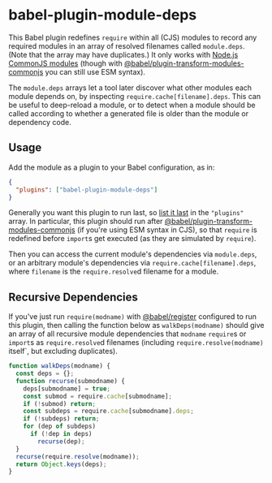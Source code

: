 # babel-plugin-module-deps

This Babel plugin redefines `require` within all (CJS) modules to record any
required modules in an array of resolved filenames called `module.deps`.
(Note that the array may have duplicates.)
It only works with
[Node.js CommonJS modules](https://nodejs.org/api/modules.html)
(though with
[@babel/plugin-transform-modules-commonjs](https://www.npmjs.com/package/@babel/plugin-transform-modules-commonjs)
you can still use ESM syntax).

The `module.deps` arrays let a tool later discover what other modules
each module depends on, by inspecting `require.cache[filename].deps`.
This can be useful to deep-reload a module, or to detect when a module
should be called according to whether a generated file is older
than the module or dependency code.

## Usage

Add the module as a plugin to your Babel configuration, as in:

```json
{
  "plugins": ["babel-plugin-module-deps"]
}
```

Generally you want this plugin to run last,
so [list it last](https://babeljs.io/docs/en/plugins#plugin-ordering)
in the `"plugins"` array.
In particular, this plugin should run after
[@babel/plugin-transform-modules-commonjs](https://www.npmjs.com/package/@babel/plugin-transform-modules-commonjs)
(if you're using ESM syntax in CJS),
so that `require` is redefined before `import`s get executed
(as they are simulated by `require`).

Then you can access the current module's dependencies via `module.deps`,
or an arbitrary module's dependencies via `require.cache[filename].deps`,
where `filename` is the `require.resolve`d filename for a module.

## Recursive Dependencies

If you've just run `require(modname)` with
[@babel/register](https://babeljs.io/docs/en/babel-register/)
configured to run this plugin, then calling the function below as
`walkDeps(modname)` should give an array of all recursive module dependencies
that `modname` `require`s or `import`s as `require.resolve`d filenames
(including `require.resolve(modname)` itself`, but excluding duplicates).

```js
function walkDeps(modname) {
  const deps = {};
  function recurse(submodname) {
    deps[submodname] = true;
    const submod = require.cache[submodname];
    if (!submod) return;
    const subdeps = require.cache[submodname].deps;
    if (!subdeps) return;
    for (dep of subdeps)
      if (!dep in deps)
        recurse(dep);
  }
  recurse(require.resolve(modname));
  return Object.keys(deps);
}
```
